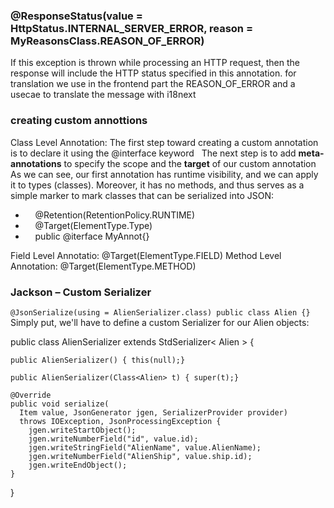 
### @ResponseStatus(value = HttpStatus.INTERNAL_SERVER_ERROR, reason = MyReasonsClass.REASON_OF_ERROR)
If this exception is thrown while processing an HTTP request, then the response will include the HTTP status specified in this annotation.
for translation we use in the frontend part the REASON_OF_ERROR and a usecae to translate the message with i18next

### creating custom annottions

Class Level Annotation: The first step toward creating a custom annotation is to declare it using the @interface keyword 
 &nbsp;&nbsp;The next step is to add **meta-annotations** to specify the scope and the **target** of our custom annotation <br />
 As we can see, our first annotation has runtime visibility, and we can apply it to types (classes). Moreover, it has no methods, and thus serves as a simple marker to mark classes that can be serialized into JSON: <br />
* &nbsp;&nbsp;&nbsp;&nbsp;@Retention(RetentionPolicy.RUNTIME)
* &nbsp;&nbsp;&nbsp;&nbsp;@Target(ElementType.Type)
* &nbsp;&nbsp;&nbsp;&nbsp;public @iterface MyAnnot{}

Field Level Annotatio: @Target(ElementType.FIELD) 
Method Level Annotation: @Target(ElementType.METHOD)

### Jackson – Custom Serializer
`@JsonSerialize(using = AlienSerializer.class)
public class Alien {}`
Simply put, we'll have to define a custom Serializer for our Alien objects:

public class AlienSerializer extends StdSerializer< Alien > {
 
    public AlienSerializer() { this(null);}
 
    public AlienSerializer(Class<Alien> t) { super(t);}
 
    @Override
    public void serialize(
      Item value, JsonGenerator jgen, SerializerProvider provider) 
      throws IOException, JsonProcessingException {
        jgen.writeStartObject();
        jgen.writeNumberField("id", value.id);
        jgen.writeStringField("AlienName", value.AlienName);
        jgen.writeNumberField("AlienShip", value.ship.id);
        jgen.writeEndObject();
    }
 }
 

